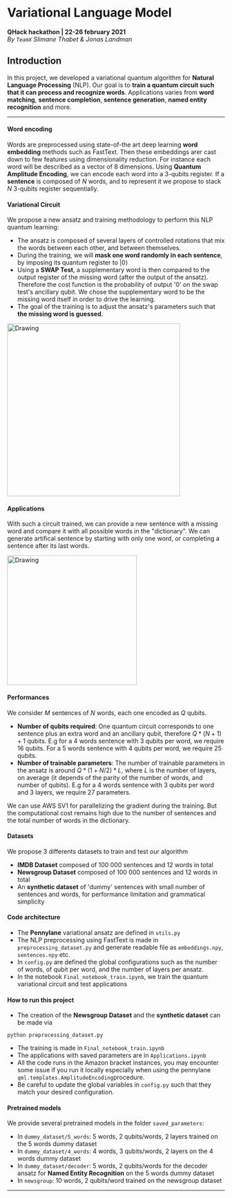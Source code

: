 # Variational Language Model
**QHack hackathon | 22-26 february 2021**\
*By `TeamX` Slimane Thabet & Jonas Landman* 


## Introduction
In this project, we developed a variational quantum algorithm for **Natural Language Processing** (NLP). Our goal is to **train a quantum circuit such that it can process and recognize words**. Applications varies from **word matching**, **sentence completion**, **sentence generation**, **named entity recognition** and more.

---
#### Word encoding
Words are preprocessed using state-of-the art deep learning **word embedding** methods such as FastText. Then these embeddings arer cast down to few features using dimensionality reduction. For instance each word will be described as a vector of 8 dimensions. Using **Quantum Amplitude Encoding**, we can encode each word into a 3-qubits register. If a **sentence** is composed of $N$ words, and to represent it we propose to stack $N$ 3-qubits register sequentially.

#### Variational Circuit
We propose a new ansatz and training methodology to perform this NLP quantum learning:  
- The ansatz is composed of several layers of controlled rotations that mix the words between each other, and between themselves. 
- During the training, we will **mask one word randomly in each sentence**, by imposing its quantum register to  $|0\rangle$
- Using a **SWAP Test**, a supplementary word is then compared to the output register of the missing word (after the output of the ansatz). Therefore the cost function is the probability of output '0' on the swap test's ancillary qubit. We chose the supplementary word to be the missing word itself in order to drive the learning. 
- The goal of the training is to adjust the ansatz's parameters such that **the missing word is guessed**. 

<img src="circuit.png" alt="Drawing" style="width: 400px;"/>


#### Applications
With such a circuit trained, we can provide a new sentence with a missing word and compare it with all possible words in the "dictionary". We can generate artifical sentence by starting with only one word, or completing a sentence after its last words. 

<img src="sentence_generation.png" alt="Drawing" style="width: 300px;"/>



#### Performances
We consider $M$ sentences of $N$ words, each one encoded as $Q$ qubits. 
- **Number of qubits required**: One quantum circuit corresponds to one sentence plus an extra word and an ancillary qubit, therefore $Q*(N+1)+1$ qubits. E.g for a 4 words sentence with 3 qubits per word, we require 16 qubits. For a 5 words sentence with 4 qubits per word, we require 25 qubits. 
- **Number of trainable parameters**: The number of trainable parameters in the ansatz is around $Q*(1+N/2)*L$, where $L$ is the number of layers, on average (it depends of the parity of the number of words, and number of qubits). E.g for a 4 words sentence with 3 qubits per word and 3 layers, we require 27 parameters.

We can use AWS SV1 for parallelizing the gradient during the training. But the computational cost remains high due to the number of sentences and the total number of words in the dictionary. 

#### Datasets
We propose 3 differents datasets to train and test our algorithm
- **IMDB Dataset** composed of 100 000 sentences and 12 words in total
- **Newsgroup Dataset** composed of 100 000 sentences and 12 words in total
- An **synthetic dataset** of 'dummy' sentences with small number of sentences and words, for performance limitation and grammatical simplicity


#### Code architecture
- The **Pennylane** variational ansatz are defined in `utils.py`
- The NLP preprocessing using FastText is made in `preprocessing_dataset.py` and generate readable file as `embeddings.npy`, `sentences.npy` etc.
- In `config.py` are defined the global configurations such as the number of words, of qubit per word, and the number of layers per ansatz.
- In the notebook `Final_notebook_train.ipynb`, we train the quantum variational circuit and test applications

#### How to run this project
- The creation of the **Newsgroup Dataset**  and the **synthetic dataset** can be made via 
```
python preprocessing_dataset.py
```
- The training is made in `Final_notebook_train.ipynb`
- The applications with saved parameters are in `Applications.ipynb`
- All the code runs in the Amazon bracket instances, you may encounter some issue if you run it locally especially when using the  pennylane `qml.templates.AmplitudeEncoding`procedure.
- Be careful to update the global variables in `config.py` such that they match your desired configuration. 

#### Pretrained models
We provide several pretrained models in the folder `saved_parameters`:
- In `dummy_dataset/5_words`: 5 words, 2 qubits/words, 2 layers trained on the 5 words dummy dataset
- In `dummy_dataset/4_words`: 4 words, 3 qubits/words, 2 layers on the 4 words dummy dataset
- In `dummy_dataset/decoder`: 5 words, 2 qubits/words for the decoder ansatz for **Named Entity Recognition** on the 5 words dummy dataset
- In `newsgroup`: 10 words, 2 qubits/word trained on the newsgroup dataset


---